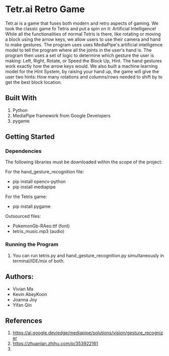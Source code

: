 # Tetr.ai Retro Game


Tetr.ai is a game that fuses both modern and retro aspects of gaming. We took the classic game fo Tetris and put a spin on it: Artificial Intelligence! While all the functionalities of normal Tetris is there, like rotating or moving a block using the arrow keys, we allow users to use their camera and hand to make gestures. The program uses uses MediaPipe's artificial intelligence model to tell the program  where all the joints in the user's hand is. The program then uses a set of logic to determine which gesture the user is making: Left, Right, Rotate, or Speed the Block Up, Hint. The hand gestures work exactly how the arrow keys would. We also built a machine learning model for the Hint System, by raising your hand up, the game will give the user two hints: How many rotations and columns/rows needed to shift by to get the best block location.


## Built With
1. Python
2. MediaPipe framework from Google Developers
3. pygame

## Getting Started
### Dependencies
The following libraries must be downloaded within the scope of the project:

For the hand_gesture_recognition file:
* pip install opencv-python
* pip install mediapipe

For the Tetris game:
* pip install pygame

Outsourced files:
* PokemonGb-RAeo.ttf (font)
* tetris_music.mp3 (audio)

### Running the Program
1. You can run tetris.py and hand_gesture_recognition.py simultaneously in terminal/IDE/mix of both.

## Authors:
- Vivian Ma
- Kevin AbeyKoon
- Joanna Joy
- Yifan Qin

## References
1. https://ai.google.dev/edge/mediapipe/solutions/vision/gesture_recognizer
2. https://zhuanlan.zhihu.com/p/353922161
3. 
